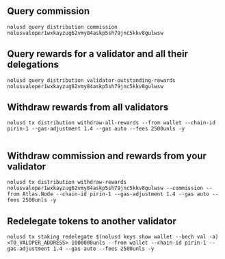 ## Query commission
```
nolusd query distribution commission nolusvaloper1wxkayzug62vmy84askp5sh79jnc5kkv8gulwsw

```

## Query rewards for a validator and all their delegations

```
nolusd query distribution validator-outstanding-rewards nolusvaloper1wxkayzug62vmy84askp5sh79jnc5kkv8gulwsw

```


## Withdraw rewards from all validators
```
nolusd tx distribution withdraw-all-rewards --from wallet --chain-id pirin-1 --gas-adjustment 1.4 --gas auto --fees 2500unls -y


```

## Withdraw  commission and rewards from your validator

```
nolusd tx distribution withdraw-rewards nolusvaloper1wxkayzug62vmy84askp5sh79jnc5kkv8gulwsw --commission --from Atlas.Node --chain-id pirin-1 --gas-adjustment 1.4 --gas auto --fees 2500unls -y
```


## Redelegate tokens to another validator
```
nolusd tx staking redelegate $(nolusd keys show wallet --bech val -a) <TO_VALOPER_ADDRESS> 1000000unls --from wallet --chain-id pirin-1 --gas-adjustment 1.4 --gas auto --fees 2500unls -y
```
